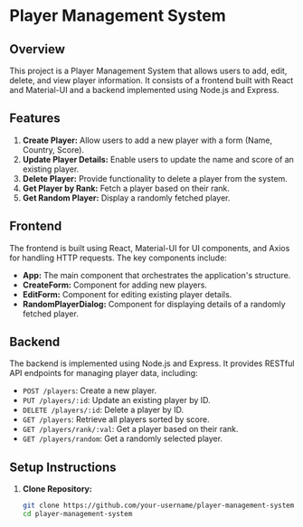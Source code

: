 # Player Management System

## Overview

This project is a Player Management System that allows users to add, edit, delete, and view player information. It consists of a frontend built with React and Material-UI and a backend implemented using Node.js and Express.

## Features

1. **Create Player:** Allow users to add a new player with a form (Name, Country, Score).
2. **Update Player Details:** Enable users to update the name and score of an existing player.
3. **Delete Player:** Provide functionality to delete a player from the system.
4. **Get Player by Rank:** Fetch a player based on their rank.
5. **Get Random Player:** Display a randomly fetched player.

## Frontend

The frontend is built using React, Material-UI for UI components, and Axios for handling HTTP requests. The key components include:

- **App:** The main component that orchestrates the application's structure.
- **CreateForm:** Component for adding new players.
- **EditForm:** Component for editing existing player details.
- **RandomPlayerDialog:** Component for displaying details of a randomly fetched player.

## Backend

The backend is implemented using Node.js and Express. It provides RESTful API endpoints for managing player data, including:

- `POST /players`: Create a new player.
- `PUT /players/:id`: Update an existing player by ID.
- `DELETE /players/:id`: Delete a player by ID.
- `GET /players`: Retrieve all players sorted by score.
- `GET /players/rank/:val`: Get a player based on their rank.
- `GET /players/random`: Get a randomly selected player.

## Setup Instructions

1. **Clone Repository:**
   ```bash
   git clone https://github.com/your-username/player-management-system.git
   cd player-management-system
